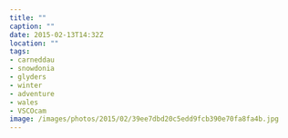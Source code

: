 ```yaml
---
title: ""
caption: ""
date: 2015-02-13T14:32Z
location: ""
tags:
- carneddau
- snowdonia
- glyders
- winter
- adventure
- wales
- VSCOcam
image: /images/photos/2015/02/39ee7dbd20c5edd9fcb390e70fa8fa4b.jpg
---
```

